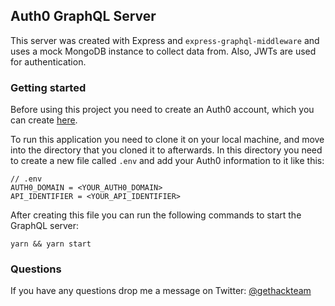 ## Auth0 GraphQL Server

This server was created with Express and `express-graphql-middleware` and uses a mock MongoDB instance to collect data from. Also, JWTs are used for authentication.

### Getting started

Before using this project you need to create an Auth0 account, which you can create [here](https://auth0.com/signup). 


To run this application you need to clone it on your local machine, and move into the directory that you cloned it to afterwards. In this directory you need to create a new file called `.env` and add your Auth0 information to it like this:

```
// .env
AUTH0_DOMAIN = <YOUR_AUTH0_DOMAIN>
API_IDENTIFIER = <YOUR_API_IDENTIFIER>
```

After creating this file you can run the following commands to start the GraphQL server:

```
yarn && yarn start
```

### Questions

If you have any questions drop me a message on Twitter: [@gethackteam](https://twitter.com/gethackteam)